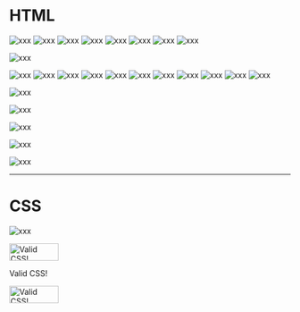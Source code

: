 # HTML

![xxx](assets/images-testing/2022-03-26-06.png)
![xxx](assets/images-testing/2022-03-26-08.png)
![xxx](assets/images-testing/2022-03-26-09.png)
![xxx](assets/images-testing/2022-03-26-10.png)
![xxx](assets/images-testing/2022-03-26-11.png)
![xxx](assets/images-testing/2022-03-26-12.png)
![xxx](assets/images-testing/2022-03-26-13.png)
![xxx](assets/images-testing/2022-03-26-14.png)

![xxx](assets/images-testing/2022-03-26-16.png)

![xxx](assets/images-testing/2022-03-26-17.png)
![xxx](assets/images-testing/2022-03-26-18.png)
![xxx](assets/images-testing/2022-03-26-19.png)
![xxx](assets/images-testing/2022-03-26-20.png)
![xxx](assets/images-testing/2022-03-26-21.png)
![xxx](assets/images-testing/2022-03-26-22.png)
![xxx](assets/images-testing/2022-03-26-23.png)
![xxx](assets/images-testing/2022-03-26-24.png)
![xxx](assets/images-testing/2022-03-26-25.png)
![xxx](assets/images-testing/2022-03-26-26.png)
![xxx](assets/images-testing/2022-03-26-27.png)

![xxx](assets/images-testing/2022-03-26-28.png)

![xxx](assets/images-testing/2022-03-26-29.png)

![xxx](assets/images-testing/2022-03-26-30.png)

![xxx](assets/images-testing/2022-03-26-31.png)

![xxx](assets/images-testing/2022-03-26-32.png)

---

# CSS

![xxx](assets/images-testing/2022-03-26-33.png)

<p>
    <a href="https://jigsaw.w3.org/css-validator/check/referer">
        <img style="border:0;width:88px;height:31px"
            src="https://jigsaw.w3.org/css-validator/images/vcss"
            alt="Valid CSS!" />
    </a>
</p>
            
Valid CSS!
<p>
    <a href="https://jigsaw.w3.org/css-validator/check/referer">
        <img style="border:0;width:88px;height:31px"
            src="https://jigsaw.w3.org/css-validator/images/vcss-blue"
            alt="Valid CSS!" />
    </a>
</p>
